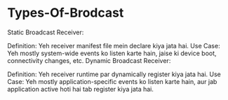 # Types-Of-Brodcast
Static Broadcast Receiver:

Definition: Yeh receiver manifest file mein declare kiya jata hai.
Use Case: Yeh mostly system-wide events ko listen karte hain, jaise ki device boot, connectivity changes, etc.
Dynamic Broadcast Receiver:

Definition: Yeh receiver runtime par dynamically register kiya jata hai.
Use Case: Yeh mostly application-specific events ko listen karte hain, aur jab application active hoti hai tab register kiya jata hai.
